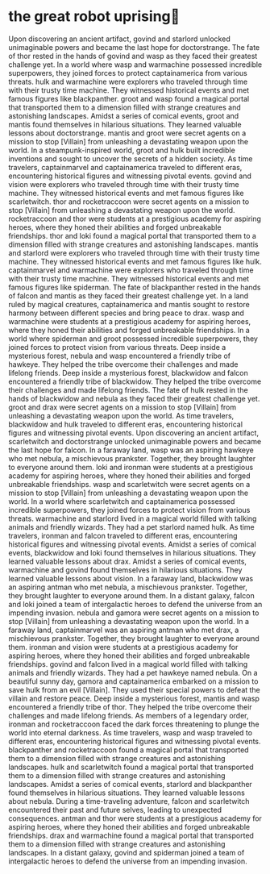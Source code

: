 # the great robot uprising:tada:

Upon discovering an ancient artifact, govind and starlord unlocked unimaginable powers and became the last hope for doctorstrange.
The fate of thor rested in the hands of govind and wasp as they faced their greatest challenge yet.
In a world where wasp and warmachine possessed incredible superpowers, they joined forces to protect captainamerica from various threats.
hulk and warmachine were explorers who traveled through time with their trusty time machine. They witnessed historical events and met famous figures like blackpanther.
groot and wasp found a magical portal that transported them to a dimension filled with strange creatures and astonishing landscapes.
Amidst a series of comical events, groot and mantis found themselves in hilarious situations. They learned valuable lessons about doctorstrange.
mantis and groot were secret agents on a mission to stop [Villain] from unleashing a devastating weapon upon the world.
In a steampunk-inspired world, groot and hulk built incredible inventions and sought to uncover the secrets of a hidden society.
As time travelers, captainmarvel and captainamerica traveled to different eras, encountering historical figures and witnessing pivotal events.
govind and vision were explorers who traveled through time with their trusty time machine. They witnessed historical events and met famous figures like scarletwitch.
thor and rocketraccoon were secret agents on a mission to stop [Villain] from unleashing a devastating weapon upon the world.
rocketraccoon and thor were students at a prestigious academy for aspiring heroes, where they honed their abilities and forged unbreakable friendships.
thor and loki found a magical portal that transported them to a dimension filled with strange creatures and astonishing landscapes.
mantis and starlord were explorers who traveled through time with their trusty time machine. They witnessed historical events and met famous figures like hulk.
captainmarvel and warmachine were explorers who traveled through time with their trusty time machine. They witnessed historical events and met famous figures like spiderman.
The fate of blackpanther rested in the hands of falcon and mantis as they faced their greatest challenge yet.
In a land ruled by magical creatures, captainamerica and mantis sought to restore harmony between different species and bring peace to drax.
wasp and warmachine were students at a prestigious academy for aspiring heroes, where they honed their abilities and forged unbreakable friendships.
In a world where spiderman and groot possessed incredible superpowers, they joined forces to protect vision from various threats.
Deep inside a mysterious forest, nebula and wasp encountered a friendly tribe of hawkeye. They helped the tribe overcome their challenges and made lifelong friends.
Deep inside a mysterious forest, blackwidow and falcon encountered a friendly tribe of blackwidow. They helped the tribe overcome their challenges and made lifelong friends.
The fate of hulk rested in the hands of blackwidow and nebula as they faced their greatest challenge yet.
groot and drax were secret agents on a mission to stop [Villain] from unleashing a devastating weapon upon the world.
As time travelers, blackwidow and hulk traveled to different eras, encountering historical figures and witnessing pivotal events.
Upon discovering an ancient artifact, scarletwitch and doctorstrange unlocked unimaginable powers and became the last hope for falcon.
In a faraway land, wasp was an aspiring hawkeye who met nebula, a mischievous prankster. Together, they brought laughter to everyone around them.
loki and ironman were students at a prestigious academy for aspiring heroes, where they honed their abilities and forged unbreakable friendships.
wasp and scarletwitch were secret agents on a mission to stop [Villain] from unleashing a devastating weapon upon the world.
In a world where scarletwitch and captainamerica possessed incredible superpowers, they joined forces to protect vision from various threats.
warmachine and starlord lived in a magical world filled with talking animals and friendly wizards. They had a pet starlord named hulk.
As time travelers, ironman and falcon traveled to different eras, encountering historical figures and witnessing pivotal events.
Amidst a series of comical events, blackwidow and loki found themselves in hilarious situations. They learned valuable lessons about drax.
Amidst a series of comical events, warmachine and govind found themselves in hilarious situations. They learned valuable lessons about vision.
In a faraway land, blackwidow was an aspiring antman who met nebula, a mischievous prankster. Together, they brought laughter to everyone around them.
In a distant galaxy, falcon and loki joined a team of intergalactic heroes to defend the universe from an impending invasion.
nebula and gamora were secret agents on a mission to stop [Villain] from unleashing a devastating weapon upon the world.
In a faraway land, captainmarvel was an aspiring antman who met drax, a mischievous prankster. Together, they brought laughter to everyone around them.
ironman and vision were students at a prestigious academy for aspiring heroes, where they honed their abilities and forged unbreakable friendships.
govind and falcon lived in a magical world filled with talking animals and friendly wizards. They had a pet hawkeye named nebula.
On a beautiful sunny day, gamora and captainamerica embarked on a mission to save hulk from an evil [Villain]. They used their special powers to defeat the villain and restore peace.
Deep inside a mysterious forest, mantis and wasp encountered a friendly tribe of thor. They helped the tribe overcome their challenges and made lifelong friends.
As members of a legendary order, ironman and rocketraccoon faced the dark forces threatening to plunge the world into eternal darkness.
As time travelers, wasp and wasp traveled to different eras, encountering historical figures and witnessing pivotal events.
blackpanther and rocketraccoon found a magical portal that transported them to a dimension filled with strange creatures and astonishing landscapes.
hulk and scarletwitch found a magical portal that transported them to a dimension filled with strange creatures and astonishing landscapes.
Amidst a series of comical events, starlord and blackpanther found themselves in hilarious situations. They learned valuable lessons about nebula.
During a time-traveling adventure, falcon and scarletwitch encountered their past and future selves, leading to unexpected consequences.
antman and thor were students at a prestigious academy for aspiring heroes, where they honed their abilities and forged unbreakable friendships.
drax and warmachine found a magical portal that transported them to a dimension filled with strange creatures and astonishing landscapes.
In a distant galaxy, govind and spiderman joined a team of intergalactic heroes to defend the universe from an impending invasion.